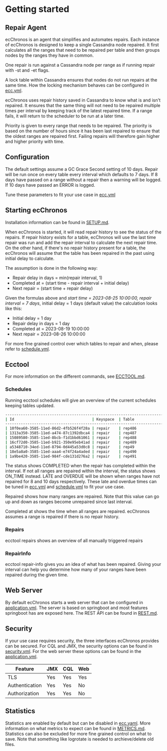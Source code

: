 # Getting started

## Repair Agent

ecChronos is an agent that simplifies and automates repairs. Each instance of ecChronos is designed to keep a single Cassandra node repaired.
It first calculates all the ranges that need to be repaired per table and then groups nodes by the ranges they have in common.

One repair is run against a Cassandra node per range as if running repair with -st and -et flags.

A lock table within Cassandra ensures that nodes do not run repairs at the same time. How the locking mechanism behaves
can be configured in [ecc.yml](../application/src/main/resources/ecc.yml).

ecChronos uses repair history saved in Cassandra to know what is and isn't repaired. It ensures that the same thing
will not need to be repaired multiple times per interval by keeping track of the latest repaired time. If a range fails,
it will return to the scheduler to be run at a later time.

Priority is given to every range that needs to be repaired. The priority is based on the number of hours since it has
been last repaired to ensure that the oldest ranges are repaired first. Failing repairs will therefore gain higher and higher
priority with time.

## Configuration

The default settings assume a GC Grace Second setting of 10 days. Repair will be run once on every table every interval which
defaults to 7 days. If 8 days have passed on a range without a repair then a warning will be logged. If 10 days have passed an ERROR is logged.

Tune these parameters to fit your use case in [ecc.yml](../application/src/main/resources/ecc.yml)

## Starting ecChronos

Installation information can be found in [SETUP.md](SETUP.md).

When ecChronos is started, it will read repair history to see the status of the repairs.
If repair history exists for a table, ecChronos will use the last time repair was run and add the repair interval to calculate the next repair time. 
On the other hand, if there's no repair history present for a table, the ecChronos will assume that the table has been repaired in the past using 
initial delay to calculate.

The assumption is done in the following way:
* Repair delay in days = min(repair interval, 1)
* Completed at = (start time - repair interval + initial delay)
* Next repair = (start time + repair delay)

Given the formulas above and *start time = 2023-08-25 10:00:00, repair interval = 7 days*, initial delay = 1 days (default value) the calculation looks like this:
* Initial delay = 1 day
* Repair delay in days = 1 day
* Completed at = 2023-08-19 10:00:00
* Next repair = 2023-08-26 10:00:00

For more fine grained control over which tables to repair and when, please refer to [schedule.yml](../application/src/main/resources/schedule.yml).

## Ecctool

For more information on the different commands, see [ECCTOOL.md](autogenerated/ECCTOOL.md).

### Schedules

Running ecctool schedules will give an overview of the current schedules keeping tables updated.


```bash
------------------------------------------------------------------------------------------------------------------------------------------------------------------
| Id                                   | Keyspace  | Table                   | Status    | Repaired(%) | Completed at        | Next repair         | Repair type |
------------------------------------------------------------------------------------------------------------------------------------------------------------------
| 10f0ea60-3585-11ed-86d2-4fb526f4f28a | repair    | rep486                  | ON_TIME   | 24.22       | 2022-09-20 10:00:35 | 2022-09-20 12:00:33 | VNODE       |
| 1313a350-3585-11ed-a474-87c1392dbca4 | repair    | rep487                  | ON_TIME   | 0.00        | 2022-09-20 10:00:35 | 2022-09-20 12:00:35 | VNODE       |
| 15089580-3585-11ed-8bcb-f1d1bbd61061 | repair    | rep488                  | ON_TIME   | 0.00        | 2022-09-20 10:00:35 | 2022-09-20 12:00:35 | VNODE       |
| 16cf72d0-3585-11ed-b921-350e95eb41ad | repair    | rep489                  | ON_TIME   | 0.00        | 2022-09-20 10:00:35 | 2022-09-20 12:00:35 | VNODE       |
| a5348710-34ed-11ed-8794-0d445a53d0c8 | repair    | rep49                   | ON_TIME   | 0.00        | 2022-09-20 10:00:35 | 2022-09-20 12:00:35 | VNODE       |
| 18e5a8a0-3585-11ed-aaa4-e74f24a4aded | repair    | rep490                  | ON_TIME   | 0.00        | 2022-09-20 10:00:35 | 2022-09-20 12:00:35 | VNODE       |
| 1a9be420-3585-11ed-984f-cde131d276a2 | repair    | rep491                  | ON_TIME   | 0.00        | 2022-09-20 10:00:35 | 2022-09-20 12:00:35 | VNODE       |
```

The status shows COMPLETED when the repair has completed within the interval. If not all ranges are repaired within the interval, the status
shows ON_TIME instead. LATE and OVERDUE will be shown when ranges have not repaired for 8 and 10 days respectively.
These late and overdue times can be tuned in [ecc.yml](../application/src/main/resources/ecc.yml) and [schedule.yml](../application/src/main/resources/schedule.yml)
to fit your use case.

Repaired shows how many ranges are repaired. Note that this value can go up and down as ranges become unrepaired since last interval.

Completed at shows the time when all ranges are repaired. ecChronos assumes a range is repaired if there is no repair history.

### Repairs

ecctool repairs shows an overview of all manually triggered repairs

### RepairInfo

ecctool repair-info gives you an idea of what has been repaired. Giving your interval can help you determine how many of your ranges have been
repaired during the given time.

## Web Server

By default ecChronos starts a web server that can be configured in [application.yml](../application/src/main/resources/application.yml).
The server is based on springboot and most features springboot has are exposed here.
The REST API can be found in [REST.md](REST.md).


## Security

If your use case requires security, the three interfaces ecChronos provides can be secured.
For CQL and JMX, the security options can be found in [security.yml](../application/src/main/resources/security.yml).
For the web server these options can be found in the [application.yml](../application/src/main/resources/application.yml).

| Feature        | JMX | CQL | Web |
|----------------|-----|-----|-----|
| TLS            | Yes | Yes | Yes |
| Authentication | Yes | Yes | No  |
| Authorization  | Yes | Yes | No  |


## Statistics

Statistics are enabled by default but can be disabled in [ecc.yaml](../application/src/main/resources/ecc.yml). More information on
what metrics to expect can be found in [METRICS.md](METRICS.md). Statistics can also be excluded for more fine grained control on what to save.
Note that something like logrotate is needed to archieve/delete old files.